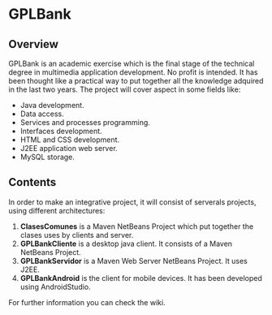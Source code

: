 # GPLBank

## Overview

GPLBank is an academic exercise which is the final stage of the technical degree in multimedia application development. No profit is intended. It has been thought like a practical way to put together all the knowledge adquired in the last two years. The project will cover aspect in some fields like:
* Java development.
* Data access.
* Services and processes programming.
* Interfaces development.
* HTML and CSS development.
* J2EE application web server.
* MySQL storage.

## Contents

In order to make an integrative project, it will consist of serverals projects, using different architectures:

1. **ClasesComunes** is a Maven NetBeans Project which put together the clases uses by clients and server.
2. **GPLBankCliente** is a desktop java client. It consists of a Maven NetBeans Project.
3. **GPLBankServidor** is a Maven Web Server NetBeans Project. It uses J2EE.
4. **GPLBankAndroid** is the client for mobile devices. It has been developed using AndroidStudio.

For further information you can check the wiki.
